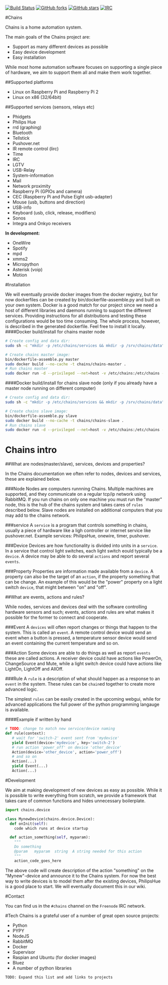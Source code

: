 [![Build Status](https://img.shields.io/travis/ChainsAutomation/chains.svg)](https://travis-ci.org/ChainsAutomation/chains)
[![GitHub forks](https://img.shields.io/github/forks/ChainsAutomation/chains.svg)]()
[![GitHub stars](https://img.shields.io/github/stars/ChainsAutomation/chains.svg)]()
[![IRC](https://img.shields.io/badge/freenode-%23chains-blue.svg)](http://webchat.freenode.net/?channels=chains)

#Chains

Chains is a home automation system.

The main goals of the Chains project are:
* Support as many different devices as possible
* Easy device development
* Easy installation

While most home automation software focuses on supporting a single piece of hardware, we aim to support them all and make them work together.

##Supported platforms
* Linux on Raspberry Pi and Raspberry Pi 2
* Linux on x86 (32/64bit)

##Supported services (sensors, relays etc)
* Phidgets
* Philips Hue
* rrd (graphing)
* Bluetooth
* Tellstick
* Pushover.net
* IR remote control (lirc)
* Time
* IRC
* LGTV
* USB-Relay
* System-information
* Mail
* Network proximity
* Raspberry Pi (GPIOs and camera)
* CEC (Raspberry Pi and Pulse Eight usb-adapter)
* Mouse (usb, buttons and direction)
* USB-info
* Keyboard (usb, click, release, modifiers)
* Sonos
* Integra and Onkyo receivers

**In development:**
* OneWire
* Spotify
* mpd
* xmms2
* Micropython
* Asterisk (voip)
* Motion

#Installation

We will eventually provide docker images from the docker registry, but for now dockerfiles can be created by bin/dockerfile-assemble.py and built on your own system.
Docker is a good match for our project since we need a host of different libraries and daemons running to support the different services. Providing instructions for all distributions and testing these configurations would be too time consuming. The whole process, however, is described in the generated dockerfile. Feel free to install it locally.
####Docker build/install for chains master node
```sh
# Create config and data dir:
sudo sh -c "mkdir -p /etc/chains/services && mkdir -p /srv/chains/data"

# Create chains master image:
bin/dockerfile-assemble.py master
sudo docker build --no-cache -t chains/chains-master .
# Run chains master
sudo docker run -d --privileged --net=host -v /etc/chains:/etc/chains -v /srv/chains/data:/srv/chains/data -v /dev/bus/usb:/dev/bus/usb -v /etc/localtime:/etc/localtime:ro chains/chains-master
```


####Docker build/install for chains slave node (only if you already have a master node running on different computer)
```sh
# Create config and data dir:
sudo sh -c "mkdir -p /etc/chains/services && mkdir -p /srv/chains/data"

# Create chains slave image:
bin/dockerfile-assemble.py slave
sudo docker build --no-cache -t chains/chains-slave .
# Run chains slave
sudo docker run -d --privileged --net=host -v /etc/chains:/etc/chains -v /srv/chains/data:/srv/chains/data -v /dev/bus/usb:/dev/bus/usb -v /etc/localtime:/etc/localtime:ro chains/chains-slave
```

# Chains intro

##What are nodes(master/slave), services, devices and properties?

In the Chains documentation we often refer to nodes, devices and services, these are explained below.

###Node
Nodes are computers runnning Chains. Multiple machines are supported, and they communicate on a regular tcp/ip network using RabbitMQ. If you run chains on only one machine you must run the "master" node, this is the hub of the chains system and takes cares of `rules` described below. Slave nodes are installed on additional computers that you may add to the chains network.

###service
A `service` is a program that controls something in chains, usually a piece of hardware like a ligh controller or internet service like pushover.net.
Example services: PhilipsHue, onewire, timer, pushover.

###Device
Devices are how functionality is divided into units in a `service`. In a service that control light switches, each light switch eould typically be a `device`. A device may be able to do several `actions` and report several `events`.

###Property
Properties are information made available from a `device`. A property can also be the target of an `action`, if the property something that can be change. An example of this would be the "power" property on a light switch `device`, that might between "on" and "off".

##What are events, actions and rules?

While nodes, services and devices deal with the software controlling hardware sensors and such; events, actions and rules are what makes it possible for the former to connect and cooperate.

###Event
A `devices` will often report changes or things that happen to the system. This is called an `event`.
A remote control device would send an event when a button is pressed, a temperature sensor device would send an event containing the current temperature and so on.

###Action
Some devices are able to do things as well as report `events` these are called actions.
A receiver device could have actions like PowerOn, ChangeSource and Mute, while a light switch device could have actions like LightOn, LightOff and AllOff.

###Rule
A `rule` is a description of what should happen as a response to an `event` in the system. These rules can be `chain`ed together to create more advanced logic.

The simplest `rules` can be easily created in the upcoming webgui, while for advanced applications the full power of the python programming langauge is available.

####Example if written by hand
```python
# TODO: change to match new service/device naming
def rule(context):
   # wait for 'switch-2' event sent from 'mydevice'
   yield Event(device='mydevice', key='switch-2')
   # run action 'power_off' on device 'other_device'
   Action(device='other_device', action='power_off')
   # and so on
   Action(...)
   yield Event(...)
   Action(...)
```

#Development

We aim at making development of new devices as easy as possible.
While it is possible to write everything from scratch, we provide a framework that takes care of common functions and hides unnecessary boilerplate.

```python
import chains.device

class MynewDevice(chains.device.Device):
  def onInit(self):
    code which runs at device startup

  def action_something(self, myparam):
    """
    Do something
    @param   myparam  string  A string needed for this action
    """
    action_code_goes_here

```

The above code will create description of the action "something" on the "Mynew"-device and announce it to the Chains system. For now the best way to write devices is to model them after the existing devices, PhilipsHue is a good place to start.
We will eventually document this in our wiki.

#Contact

You can find us in the `#chains` channel on the `Freenode` IRC network.

#Tech
Chains is a grateful user of a number of great open source projects:
* Python
* PYPY
* NodeJS
* RabbitMQ
* Docker
* Supervisor
* Raspian and Ubuntu (for docker images)
* Bluez
* A number of python libraries

`TODO: Expand this list and add links to projects`
